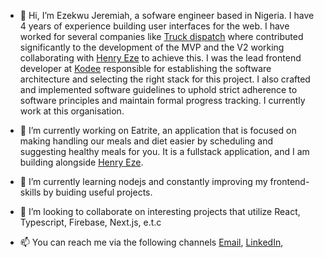 - 👋 Hi,
I’m Ezekwu Jeremiah, a sofware engineer based in Nigeria. I have 4 years of experience building user interfaces for the web. I have worked for several companies like  [Truck dispatch](https://www.gettruckdispatch.com/) where contributed significantly to the development of the MVP and the V2 working collaborating with [Henry Eze](https://github.com/god-of-js) to achieve this. I was the lead frontend developer at [Kodee](https://kodee-marketing.vercel.app/) responsible for establishing the software architecture and selecting the right stack for this project. I 
also crafted and implemented software guidelines to uphold strict adherence to software principles and maintain formal progress 
tracking. I currently work at this organisation.


- 🔭 I’m currently working on Eatrite, an application that is focused on making handling our meals and diet easier by scheduling and suggesting healthy meals for you. It is a fullstack application, and I am building alongside [Henry Eze](https://github.com/god-of-js).
  
- 🌱 I’m currently learning nodejs and constantly improving my frontend-skills by buiding useful projects.
- 💞️ I’m looking to collaborate on interesting projects that utilize React, Typescript, Firebase, Next.js, e.t.c
- 📫 You can reach me via the following channels  [Email](mailto:ezekwujerry@gmail.com), [LinkedIn](www.linkedin.com/in/jerry-ezekwu), 

<!---
Ezekwu/Ezekwu is a ✨ special ✨ repository because its `README.md` (this file) appears on your GitHub profile.
You can click the Preview link to take a look at your changes.
--->
